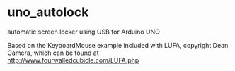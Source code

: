 uno_autolock
============

automatic screen locker using USB for Arduino UNO

Based on the KeyboardMouse example included with LUFA, copyright Dean Camera, which can be found at 
http://www.fourwalledcubicle.com/LUFA.php
